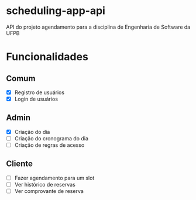 # scheduling-app-api
API do projeto agendamento para a disciplina de Engenharia de Software da UFPB

# Funcionalidades
## Comum
- [x] Registro de usuários
- [x] Login de usuários

## Admin
- [X] Criação do dia
- [ ] Criação do cronograma do dia
- [ ] Criação de regras de acesso

## Cliente
- [ ] Fazer agendamento para um slot
- [ ] Ver histórico de reservas
- [ ] Ver comprovante de reserva